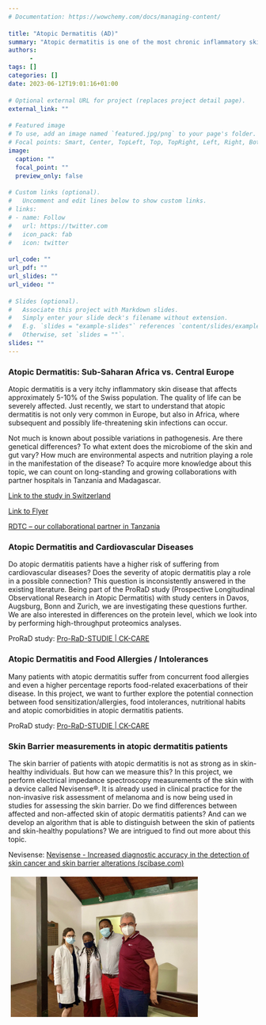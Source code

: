 ```yaml
---
# Documentation: https://wowchemy.com/docs/managing-content/

title: "Atopic Dermatitis (AD)"
summary: "Atopic dermatitis is one of the most chronic inflammatory skin diseases and manifests as red and itchy eczema. We are investigating different aspects to gain more insight into this disease – ranging from immunological mechanisms and sensitization patterns to bacterial and fungal colonizations."
authors:
      -
tags: []
categories: []
date: 2023-06-12T19:01:16+01:00

# Optional external URL for project (replaces project detail page).
external_link: ""

# Featured image
# To use, add an image named `featured.jpg/png` to your page's folder.
# Focal points: Smart, Center, TopLeft, Top, TopRight, Left, Right, BottomLeft, Bottom, BottomRight.
image:
  caption: ""
  focal_point: ""
  preview_only: false

# Custom links (optional).
#   Uncomment and edit lines below to show custom links.
# links:
# - name: Follow
#   url: https://twitter.com
#   icon_pack: fab
#   icon: twitter

url_code: ""
url_pdf: ""
url_slides: ""
url_video: ""

# Slides (optional).
#   Associate this project with Markdown slides.
#   Simply enter your slide deck's filename without extension.
#   E.g. `slides = "example-slides"` references `content/slides/example-slides.md`.
#   Otherwise, set `slides = ""`.
slides: ""
---
```

### **Atopic Dermatitis: Sub-Saharan Africa vs. Central Europe**

Atopic dermatitis is a very itchy inflammatory skin disease that affects approximately 5-10% of the Swiss population. The quality of life can be severely affected. Just recently, we start to understand that atopic dermatitis is not only very common in Europe, but also in Africa, where subsequent and possibly life-threatening skin infections can occur.

Not much is known about possible variations in pathogenesis. Are there genetical differences? To what extent does the microbiome of the skin and gut vary? How much are environmental aspects and nutrition playing a role in the manifestation of the disease? To acquire more knowledge about this topic, we can count on long-standing and growing collaborations with partner hospitals in Tanzania and Madagascar.

[Link to the study in Switzerland](https://www.usz.ch/studie/neurodermitis-neurodermitis-in-europa-und-subsahara-afrika/)

[Link to Flyer](https://www.usz.ch/app/uploads/2022/02/2021_12_23_Flyer_Tanzania_V1.4.pdf)

[RDTC – our collaborational partner in Tanzania](https://www.rdtc.ac.tz/)


### **Atopic Dermatitis and Cardiovascular Diseases**

Do atopic dermatitis patients have a higher risk of suffering from cardiovascular diseases? Does the severity of atopic dermatitis play a role in a possible connection? This question is inconsistently answered in the existing literature. Being part of the ProRaD study (Prospective Longitudinal Observational Research in Atopic Dermatitis) with study centers in Davos, Augsburg, Bonn and Zurich, we are investigating these questions further. We are also interested in differences on the protein level, which we look into by performing high-throughput proteomics analyses.

ProRaD study: [Pro-RaD-STUDIE | CK-CARE](https://ck-care.ch/studien/pro-rad-studie/)


### **Atopic Dermatitis and Food Allergies / Intolerances**

Many patients with atopic dermatitis suffer from concurrent food allergies and even a higher percentage reports food-related exacerbations of their disease. In this project, we want to further explore the potential connection between food sensitization/allergies, food intolerances, nutritional habits and atopic comorbidities in atopic dermatitis patients.


ProRaD study: [Pro-RaD-STUDIE | CK-CARE](https://ck-care.ch/studien/pro-rad-studie/)


### **Skin Barrier measurements in atopic dermatitis patients**

The skin barrier of patients with atopic dermatitis is not as strong as in skin-healthy individuals. But how can we measure this? In this project, we perform electrical impedance spectroscopy measurements of the skin with a device called Nevisense®. It is already used in clinical practice for the non-invasive risk assessment of melanoma and is now being used in studies for assessing the skin barrier. Do we find differences between affected and non-affected skin of atopic dermatitis patients? And can we develop an algorithm that is able to distinguish between the skin of patients and skin-healthy populations? We are intrigued to find out more about this topic.

Nevisense: [Nevisense - Increased diagnostic accuracy in the detection of skin cancer and skin barrier alterations (scibase.com)](https://scibase.com/)


<div class="column" style = "float: left; width: 75%; padding: 5px;">
  <img src="Tanzania.jpg"></a>
</div>
